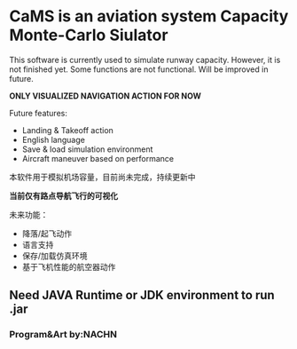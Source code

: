 # CaMS is an aviation system Capacity Monte-Carlo Siulator
This software is currently used to simulate runway capacity.
However, it is not finished yet. Some functions are not functional. Will be improved in future.

**ONLY VISUALIZED NAVIGATION ACTION FOR NOW**

Future features:
- Landing & Takeoff action
- English language
- Save & load simulation environment
- Aircraft maneuver based on performance

本软件用于模拟机场容量，目前尚未完成，持续更新中

**当前仅有路点导航飞行的可视化**

未来功能：
- 降落/起飞动作
- 语言支持
- 保存/加载仿真环境
- 基于飞机性能的航空器动作

## Need JAVA Runtime or JDK environment to run .jar

### Program&Art by:NACHN

